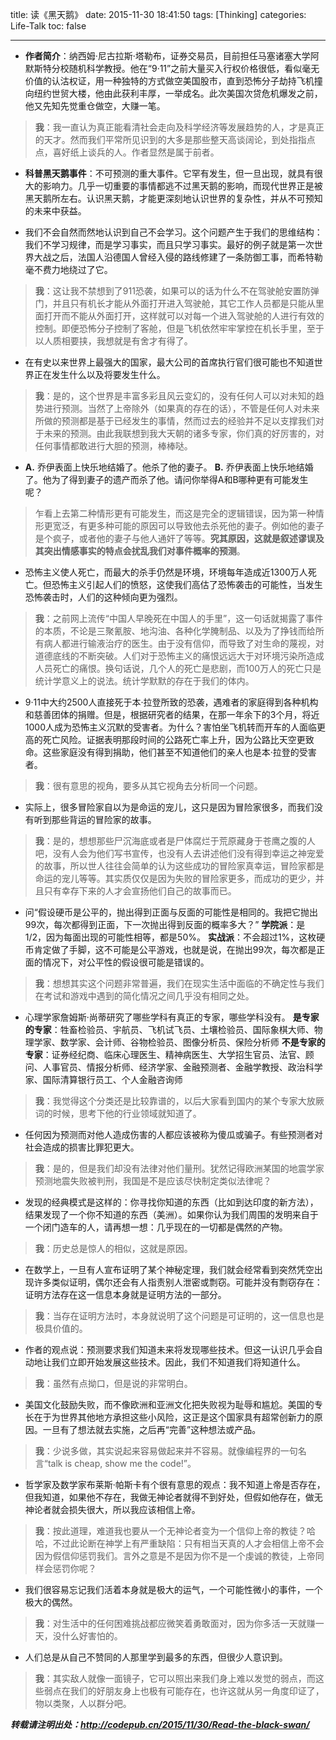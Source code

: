 title: 读《黑天鹅》
date: 2015-11-30 18:41:50
tags: [Thinking]
categories: Life-Talk
toc: false

---
* **作者简介**：纳西姆·尼古拉斯·塔勒布，证券交易员，目前担任马塞诸塞大学阿默斯特分校随机科学教授。他在“9·11”之前大量买入行权价格很低，看似毫无价值的认沽权证，用一种独特的方式做空美国股市，直到恐怖分子劫持飞机撞向纽约世贸大楼，他由此获利丰厚，一举成名。此次美国次贷危机爆发之前，他又先知先觉重仓做空，大赚一笔。

> **我**：我一直认为真正能看清社会走向及科学经济等发展趋势的人，才是真正的天才。然而我们平常所见识到的大多是那些整天高谈阔论，到处指指点点，喜好纸上谈兵的人。作者显然是属于前者。

* **科普黑天鹅事件**：不可预测的重大事件。它罕有发生，但一旦出现，就具有很大的影响力。几乎一切重要的事情都逃不过黑天鹅的影响，而现代世界正是被黑天鹅所左右。认识黑天鹅，才能更深刻地认识世界的复杂性，并从不可预知的未来中获益。

* 我们不会自然而然地认识到自己不会学习。这个问题产生于我们的思维结构：我们不学习规律，而是学习事实，而且只学习事实。最好的例子就是第一次世界大战之后，法国人沿德国人曾经入侵的路线修建了一条防御工事，而希特勒毫不费力地绕过了它。

> **我**：这让我不禁想到了911恐袭，如果可以的话为什么不在驾驶舱安置防弹门，并且只有机长才能从外面打开进入驾驶舱，其它工作人员都是只能从里面打开而不能从外面打开，这样就可以对每一个进入驾驶舱的人进行有效的控制。即便恐怖分子控制了客舱，但是飞机依然牢牢掌控在机长手里，至于以人质相要挟，我想就是有舍才有得了。

* 在有史以来世界上最强大的国家，最大公司的首席执行官们很可能也不知道世界正在发生什么以及将要发生什么。

> **我**：是的，这个世界是丰富多彩且风云变幻的，没有任何人可以对未知的趋势进行预测。当然了上帝除外（如果真的存在的话），不管是任何人对未来所做的预测都是基于已经发生的事情，然而过去的经验并不足以支撑我们对于未来的预测。由此我联想到我大天朝的诸多专家，你们真的好厉害的，对任何事情都敢进行大胆的预测，棒棒哒。

* **A.** 乔伊表面上快乐地结婚了。他杀了他的妻子。 **B.** 乔伊表面上快乐地结婚了。他为了得到妻子的遗产而杀了他。请问你举得A和B哪种更有可能发生呢？

> 乍看上去第二种情形更有可能发生，而这是完全的逻辑错误，因为第一种情形更宽泛，有更多种可能的原因可以导致他去杀死他的妻子。例如他的妻子是个疯子，或者他的妻子与他人通奸了等等。**究其原因，这就是叙述谬误及其突出情感事实的特点会扰乱我们对事件概率的预测**。

* 恐怖主义使人死亡，而最大的杀手仍然是环境，环境每年造成近1300万人死亡。但恐怖主义引起人们的愤怒，这使我们高估了恐怖袭击的可能性，当发生恐怖袭击时，人们的这种倾向更为强烈。

> **我**：之前网上流传“中国人早晚死在中国人的手里”，这一句话就揭露了事件的本质，不论是三聚氰胺、地沟油、各种化学腌制品、以及为了挣钱而给所有病人都进行输液治疗的医生。由于没有信仰，而导致了对生命的蔑视，对道德底线的不断突破。人们对于恐怖主义的痛恨远远大于对环境污染所造成人员死亡的痛恨。换句话说，几个人的死亡是悲剧，而100万人的死亡只是统计学意义上的说法。统计学默默的存在于我们的体内。

* 9·11中大约2500人直接死于本·拉登所致的恐袭，遇难者的家庭得到各种机构和慈善团体的捐赠。但是，根据研究者的结果，在那一年余下的3个月，将近1000人成为恐怖主义沉默的受害者。为什么？害怕坐飞机转而开车的人面临更高的死亡风险。证据表明那段时间的公路死亡率上升，因为公路比天空更致命。这些家庭没有得到捐助，他们甚至不知道他们的亲人也是本·拉登的受害者。

> **我**：很有意思的视角，要多从其它视角去分析同一个问题。

* 实际上，很多冒险家自以为是命运的宠儿，这只是因为冒险家很多，而我们没有听到那些背运的冒险家的故事。

> **我**：是的，想想那些尸沉海底或者是尸体腐烂于荒原藏身于苍鹰之腹的人吧，没有人会为他们写书宣传，也没有人去讲述他们没有得到幸运之神宠爱的故事，所以世人往往会简单的认为这些成功的冒险家真幸运，冒险家都是命运的宠儿等等。其实质仅仅是因为失败的冒险家更多，而成功的更少，并且只有幸存下来的人才会宣扬他们自己的故事而已。

* 问“假设硬币是公平的，抛出得到正面与反面的可能性是相同的。我把它抛出99次，每次都得到正面，下一次抛出得到反面的概率多大？”
**学院派**：是1/2，因为每面出现的可能性相等，都是50%。
**实战派**：不会超过1%，这枚硬币肯定做了手脚，这不可能是公平游戏，也就是说，在抛出99次，每次都是正面的情况下，对公平性的假设很可能是错误的。

> **我**：想想其实这个问题非常普遍，我们在现实生活中面临的不确定性与我们在考试和游戏中遇到的简化情况之间几乎没有相同之处。

* 心理学家詹姆斯·尚蒂研究了哪些学科有真正的专家，哪些学科没有。
**是专家的专家**：牲畜检验员、宇航员、飞机试飞员、土壤检验员、国际象棋大师、物理学家、数学家、会计师、谷物检验员、图像分析员、保险分析师
**不是专家的专家**：证券经纪商、临床心理医生、精神病医生、大学招生官员、法官、顾问、人事官员、情报分析师、经济学家、金融预测者、金融学教授、政治科学家、国际清算银行员工、个人金融咨询师

> **我**：我觉得这个分类还是比较靠谱的，以后大家看到国内的某个专家大放厥词的时候，思考下他的行业领域就知道了。

* 任何因为预测而对他人造成伤害的人都应该被称为傻瓜或骗子。有些预测者对社会造成的损害比罪犯更大。

> **我**：是的，但是我们却没有法律对他们量刑。犹然记得欧洲某国的地震学家预测地震失败被判刑，我国是不是应该尽快制定类似法律呢？

* 发现的经典模式是这样的：你寻找你知道的东西（比如到达印度的新方法），结果发现了一个你不知道的东西（美洲）。如果你认为我们周围的发明来自于一个闭门造车的人，请再想一想：几乎现在的一切都是偶然的产物。

> **我**：历史总是惊人的相似，这就是原因。

* 在数学上，一旦有人宣布证明了某个神秘定理，我们就会经常看到突然凭空出现许多类似证明，偶尔还会有人指责别人泄密或剽窃。可能并没有剽窃存在：证明方法存在这一信息本身就是证明方法的一部分。

> **我**：当存在证明方法时，本身就说明了这个问题是可证明的，这一信息也是极具价值的。

* 作者的观点说：预测要求我们知道未来将发现哪些技术。但这一认识几乎会自动地让我们立即开始发展这些技术。因此，我们不知道我们将知道什么。

> **我**：虽然有点拗口，但是说的非常明白。

* 美国文化鼓励失败，而不像欧洲和亚洲文化把失败视为耻辱和尴尬。美国的专长在于为世界其他地方承担这些小风险，这正是这个国家具有超常创新力的原因。一旦有了想法就去实施，之后再“完善”这种想法或产品。

> **我**：少说多做，其实说起来容易做起来并不容易。就像编程界的一句名言“talk is cheap, show me the code!”。

* 哲学家及数学家布莱斯·帕斯卡有个很有意思的观点：我不知道上帝是否存在，但我知道，如果他不存在，我做无神论者就得不到好处，但假如他存在，做无神论者就会损失很大，所以我应该相信上帝。

> **我**：按此道理，难道我也要从一个无神论者变为一个信仰上帝的教徒？哈哈，不过此论断在神学上有严重缺陷：只有相当天真的人才会相信上帝不会因为假信仰惩罚我们。言外之意是不是因为你不是一个虔诚的教徒，上帝同样会惩罚你呢？

* 我们很容易忘记我们活着本身就是极大的运气，一个可能性微小的事件，一个极大的偶然。

> **我**：对生活中的任何困难挑战都应微笑着勇敢面对，因为你多活一天就赚一天，没什么好害怕的。

* 人们总是从自己不赞同的人那里学到最多的东西，但很少人意识到。

> **我**：其实敌人就像一面镜子，它可以照出来我们身上难以发觉的弱点，而这些弱点在我们的好朋友身上也极有可能存在，也许这就从另一角度印证了，物以类聚，人以群分吧。

***转载请注明出处：http://codepub.cn/2015/11/30/Read-the-black-swan/***